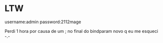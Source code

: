 LTW 
===================
username:admin
password:2112mage

Perdi 1 hora por causa de um ; no final do bindparam novo q eu me esqueci -.-
